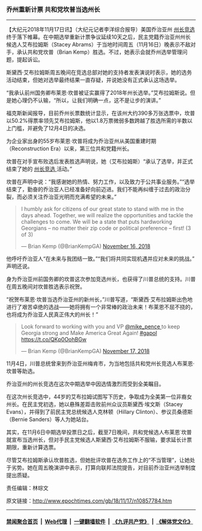 ### 乔州重新计票 共和党坎普当选州长
------------------------

<p>
 【大纪元2018年11月17日讯】（大纪元记者李洋综合报导）美国乔治亚州
 <a href="http://www.epochtimes.com/gb/tag/%E5%B7%9E%E9%95%BF%E7%AB%9E%E9%80%89.html">
  州长竞选
 </a>
 终于落下帷幕。在中期选举重新计票争议延续10天之后，民主党籍乔治亚州州长候选人艾布拉姆斯（Stacey Abrams）于当地时间周五（11月16日）晚表示不敌对手，承认共和党坎普（Brian Kemp）胜选。不过，她表示会就乔州选举管理问题，提起诉讼。
</p>
<p>
 斯黛西‧艾布拉姆斯周五晚间在竞选总部对她的支持者发表演说时表示，她的选务活动结束，但她对选举最终结果一直存疑，并说她没有正式承认这场选举。
</p>
<p>
 “我承认前州国务卿布莱恩·坎普被证实赢得了2018年州长选举。”艾布拉姆斯说。但是她心理仍不认输，“所以，让我们明确一点，这不是让步的演讲。”
</p>
<p>
 福克斯新闻报导，目前乔州长票数统计显示，在该州大约390多万张选票中，坎普以50.2%得票率领先艾布拉姆斯，他以1.8万票微弱多数跨越了胜选所需的半数以上门槛，并避免了12月4日的决选。
</p>
<p>
 为企业家出身的55岁布莱恩·坎普将成为乔治亚州从美国重建时期（Reconstruction Era）以来，第三位共和党籍州长。
</p>
<p>
 坎普在对手宣布败选后发表胜选声明说，她（艾布拉姆斯）“承认了选举，并正式结束了她的
 <a href="http://www.epochtimes.com/gb/tag/%E5%B7%9E%E9%95%BF%E7%AB%9E%E9%80%89.html">
  州长竞选
 </a>
 活动。”
</p>
<p>
 坎普在声明中说：“我感谢她的热情、努力工作，以及致力于公共事业服务。”“选举结束了，勤奋的乔治亚人已经准备好向前迈进。我们不能再纠缠于过去的政治分裂，而必须关注乔治亚光明而充满希望的未来。”
</p>
<blockquote class="twitter-tweet" data-lang="en">
 <p dir="ltr" lang="en">
  I humbly ask for citizens of our great state to stand with me in the days ahead. Together, we will realize the opportunities and tackle the challenges to come. We will be a state that puts hardworking Georgians – no matter their zip code or political preference – first! (3 of 3)
 </p>
 <p>
  — Brian Kemp (@BrianKempGA)
  <a href="https://twitter.com/BrianKempGA/status/1063559171457654789?ref_src=twsrc%5Etfw">
   November 16, 2018
  </a>
 </p>
</blockquote>
<p>
</p>
<p>
 他呼吁乔治亚人“在未来与我团结一致。”“我们将共同实现机遇并应对未来的挑战。” 声明还说。
</p>
<p>
 身为乔治亚州前国务卿的坎普这次参加竞选州长，也获得了川普总统的支持。川普在周五晚间对坎普胜选表示祝贺。
</p>
<p>
 “祝贺布莱恩·坎普当选乔治亚州的新州长，”川普写道，“斯黛西‧艾布拉姆斯出色地进行了艰苦卓绝的选战——她将拥有一个非常棒的政治未来！布莱恩不屈不挠的，也将成为乔治亚人民真正伟大的州长！”
</p>
<blockquote class="twitter-tweet" data-lang="en">
 <p dir="ltr" lang="en">
  Look forward to working with you and VP
  <a href="https://twitter.com/mike_pence?ref_src=twsrc%5Etfw">
   @mike_pence
  </a>
  to keep Georgia strong and Make America Great Again!
  <a href="https://twitter.com/hashtag/gapol?src=hash&amp;ref_src=twsrc%5Etfw">
   #gapol
  </a>
  <a href="https://t.co/QKp0OohBGw">
   https://t.co/QKp0OohBGw
  </a>
 </p>
 <p>
  — Brian Kemp (@BrianKempGA)
  <a href="https://twitter.com/BrianKempGA/status/1063607468914339840?ref_src=twsrc%5Etfw">
   November 17, 2018
  </a>
 </p>
</blockquote>
<p>
</p>
<p>
 11月4日，川普总统曾来到乔治亚州梅肯市，为当地包括共和党州长竞选人布莱恩·坎普等助选。
</p>
<p>
 乔治亚州的州长竞选在这次中期选举中因选情激烈而受到全美瞩目。
</p>
<p>
 在这次州长竞选中，44岁的艾布拉姆试图写下历史，争取成为全美第一位非裔女州长。在民主党初选，她以悬殊差距击败前州众议员斯黛西‧埃文斯（Stacey Evans），并得到了前民主党总统候选人克林顿（Hillary Clinton）、参议员桑德斯（Bernie Sanders）等人为她站台。
</p>
<p>
 其实，在11月6日中期选举投票日之后，截至7日晚间，共和党候选人布莱恩˙坎普就宣布当选州长，但对手民主党候选人斯黛西‧艾布拉姆斯不服输，要求延长计票期限，重新计算选票。
</p>
<p>
 尽管艾布拉姆斯承认坎普胜选，但她批评坎普在选务工作上的“不当管理”，让她处于劣势。她在周五晚演讲中表示，打算向联邦法院提告，对目前乔治亚州选举制度提出质疑。
</p>
<p>
 责任编辑：林琮文
</p>

原文链接：http://www.epochtimes.com/gb/18/11/17/n10857784.htm


------------------------
#### [禁闻聚合首页](https://github.com/gfw-breaker/banned-news/blob/master/README.md) &nbsp;|&nbsp; [Web代理](https://github.com/gfw-breaker/open-proxy/blob/master/README.md) &nbsp;|&nbsp; [一键翻墙软件](https://github.com/gfw-breaker/nogfw/blob/master/README.md) &nbsp;|&nbsp; [《九评共产党》](https://github.com/gfw-breaker/9ping.md/blob/master/README.md#九评之一评共产党是什么) &nbsp;|&nbsp; [《解体党文化》](https://github.com/gfw-breaker/jtdwh.md/blob/master/README.md#绪论)